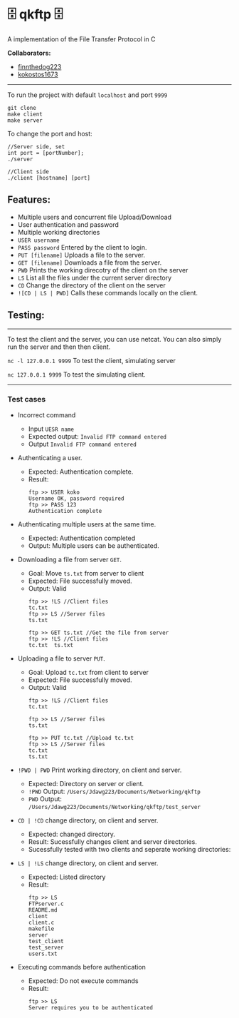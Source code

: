# 🗄️ qkftp 🗄️
A implementation of the File Transfer Protocol in C

**Collaborators:**
* <a href="https://github.com/finnthedog223">finnthedog223</a>
* <a href="https://github.com/kokostos1673">kokostos1673</a>

---

To run the project with default `localhost` and port `9999`
```
git clone
make client
make server
```

To change the port and host:
```
//Server side, set
int port = [portNumber];
./server

//Client side
./client [hostname] [port]
```


## Features:

* Multiple users and concurrent file Upload/Download
* User authentication and password
* Multiple working directories
* `USER username`
* `PASS password` Entered by the client to login.
* `PUT [filename]` Uploads a file to the server.
* `GET [filename]` Downloads a file from the server.
* `PWD` Prints the working direcotry of the client on the server
* `LS` List all the files under the current server directory
* `CD` Change the directory of the client on the server
* `![CD | LS | PWD]` Calls these commands locally on the client.

## Testing:

---------------

To test the client and the server, you can use netcat. You can also simply run the server and then then client.

`nc -l 127.0.0.1 9999` To test the client, simulating server

`nc 127.0.0.1 9999` To test the simulating client.

-------------

### Test cases

* Incorrect command
  * Input `UESR name`
  * Expected output: `Invalid FTP command entered`
  * Output `Invalid FTP command entered`

* Authenticating a user.
  * Expected: Authentication complete.
  * Result:
    ```
    ftp >> USER koko
    Username OK, password required
    ftp >> PASS 123
    Authentication complete
    ```

* Authenticating multiple users at the same time.
  * Expected: Authentication completed
  * Output: Multiple users can be authenticated.

* Downloading a file from server `GET`.
  * Goal: Move `ts.txt` from server to client
  * Expected: File successfully moved.
  * Output: Valid
    ```
    ftp >> !LS //Client files
    tc.txt
    ftp >> LS //Server files
    ts.txt

    ftp >> GET ts.txt //Get the file from server
    ftp >> !LS //Client files
    tc.txt	ts.txt
    ```

* Uploading a file to server `PUT`.
  * Goal: Upload `tc.txt` from client to server
  * Expected: File successfully moved.
  * Output: Valid
    ```
    ftp >> !LS //Client files
    tc.txt

    ftp >> LS //Server files
    ts.txt

    ftp >> PUT tc.txt //Upload tc.txt
    ftp >> LS //Server files
    tc.txt
    ts.txt
    ```

* `!PWD | PWD` Print working directory, on client and server.
  * Expected: Directory on server or client.
  * `!PWD` Output: `/Users/Jdawg223/Documents/Networking/qkftp`
  * `PWD` Output: `/Users/Jdawg223/Documents/Networking/qkftp/test_server`

* `CD | !CD` change directory, on client and server.
  * Expected: changed directory.
  * Result: Sucessfully changes client and server directories.
  * Sucessfully tested with two clients and seperate working directories:

* `LS | !LS` change directory, on client and server.
  * Expected: Listed directory
  * Result:
    ```
    ftp >> LS
    FTPserver.c
    README.md
    client
    client.c
    makefile
    server
    test_client
    test_server
    users.txt
    ```

* Executing commands before authentication
  * Expected: Do not execute commands
  * Result:
    ```
    ftp >> LS
    Server requires you to be authenticated
    ```
